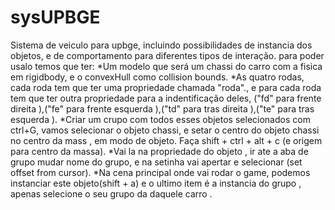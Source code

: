 # sysUPBGE
Sistema de veiculo para upbge, incluindo possibilidades de instancia dos objetos, e de comportamento para diferentes tipos de interação.
para poder usalo temos que ter:
*Um modelo que será um chassi do carro com a fisica em rigidbody, e o convexHull como collision bounds.
*As quatro rodas, cada roda tem que ter uma propriedade chamada "roda"., e para cada roda tem que ter outra propriedade para a indentificação deles, 
("fd" para frente direita ),("fe" para frente esquerda ),("td" para tras direita ),("te" para tras esquerda ).
*Criar um crupo com todos esses objetos selecionados com ctrl+G, vamos selecionar o objeto chassi, e setar o centro do objeto chassi no centro da mass , em modo de objeto. Faça shift + ctrl + alt + c (e origem para centro da massa).
*Vai la na propriedade do objeto , ir ate a aba de grupo mudar  nome do grupo, e na setinha vai apertar e selecionar (set offset from cursor).
*Na cena principal onde vai rodar o game, podemos instanciar este objeto(shift + a) e o ultimo item é a instancia do grupo , apenas selecione o seu grupo da daquele carro .
